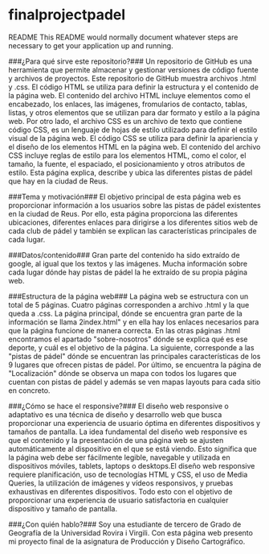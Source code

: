 # finalprojectpadel
README This README would normally document whatever steps are necessary to get your application up and running.

###¿Para qué sirve este repositorio?### Un repositorio de GitHub es una herramienta que permite almacenar y gestionar versiones de código fuente y archivos de proyectos. Este repositorio de GitHub muestra archivos .html y .css. El código HTML se utiliza para definir la estructura y el contenido de la página web. El contenido del archivo HTML incluye elementos como el encabezado, los enlaces, las imágenes, fromularios de contacto, tablas, listas, y otros elementos que se utilizan para dar formato y estilo a la página web. Por otro lado, el archivo CSS es un archivo de texto que contiene código CSS, es un lenguaje de hojas de estilo utilizado para definir el estilo visual de la página web. El código CSS se utiliza para definir la apariencia y el diseño de los elementos HTML en la página web. El contenido del archivo CSS incluye reglas de estilo para los elementos HTML, como el color, el tamaño, la fuente, el espaciado, el posicionamiento y otros atributos de estilo. Esta página explica, describe y ubica las diferentes pistas de pádel que hay en la ciudad de Reus.

###Tema y motivación### El objetivo principal de esta página web es proporcionar información a los usuarios sobre las pistas de pádel existentes en la ciudad de Reus. Por ello, esta página proporciona las diferentes ubicaciones, diferentes enlaces para dirigirse a los diferentes sitios web de cada club de pádel y también se explican las características principales de cada lugar.

###Datos/contenido### Gran parte del contenido ha sido extraído de google, al igual que los textos y las imágenes. Mucha información sobre cada lugar dónde hay pistas de pádel la he extraído de su propia página web.

###Estructura de la página web### La página web se estructura con un total de 5 páginas. Cuatro páginas corresponden a archivo .html y la que queda a .css. La página principal, dónde se encuentra gran parte de la información se llama 2index.html" y en ella hay los enlaces necesarios para que la página funcione de manera correcta. En las otras páginas .html encontramos el apartado "sobre-nosotros" dónde se explica qué es ese deporte, y cuál es el objetivo de la página. La siguiente, corresponde a las "pistas de pádel" dónde se encuentran las principales características de los 9 lugares que ofrecen pistas de pádel. Por último, se encuentra la página de "Localización" dónde se observa un mapa con todos los lugares que cuentan con pistas de pádel y además se ven mapas layouts para cada sitio en concreto.

###¿Cómo se hace el responsive?### El diseño web responsive o adaptativo es una técnica de diseño y desarrollo web que busca proporcionar una experiencia de usuario óptima en diferentes dispositivos y tamaños de pantalla. La idea fundamental del diseño web responsive es que el contenido y la presentación de una página web se ajusten automáticamente al dispositivo en el que se está viendo. Esto significa que la página web debe ser fácilmente legible, navegable y utilizada en dispositivos móviles, tablets, laptops o desktops.El diseño web responsive requiere planificación, uso de tecnologías HTML y CSS, el uso de Media Queries, la utilización de imágenes y vídeos responsivos, y pruebas exhaustivas en diferentes dispositivos. Todo esto con el objetivo de proporcionar una experiencia de usuario satisfactoria en cualquier dispositivo y tamaño de pantalla.

###¿Con quién hablo?### Soy una estudiante de tercero de Grado de Geografía de la Universidad Rovira i Virgili. Con esta página web presento mi proyecto final de la asignatura de Producción y Diseño Cartográfico.
